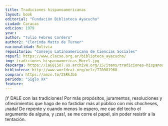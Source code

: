 ```yaml
---
title: Tradiciones hispanoamericanas
layout: book
editorial: "Fundación Biblioteca Ayacucho"
ciudad: Caracas
edicion: 1979
year: 
author: "Tulio Febres Cordero"
author2: "Clorinda Matto de Turner"
nacionalidad: Bolivia
repositorio: "Consejo Latinoamericano de Ciencias Sociales"
repurl: https://www.clacso.org.ar/biblioteca_ayacucho/
img: tradiciones_hispanoamericas_Morel.jpg
descarga: https://ia601507.us.archive.org/15/items/tradiciones-hispanoamericanas/Tradiciones_hispanoamericanas.pdf
biblioteca: http://www.worldcat.org/oclc/770981968
comprar: https://amzn.to/2SRkJb5
periodo: "Siglo XX"
feature: 
---
```

 
¡Y DALE con las tradiciones! Por más propósitos, juramentos, resoluciones y ofrecimientos que hago de no fastidiar más al público con mis chocheses, ¡nada! De repente y cuando menos lo espero, me cae del techo el argumento de alguna, y ¡zas!, se me corre el papel, sin poder resistir a la tentación.
